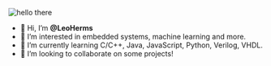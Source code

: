 ![hello there](https://github.com/LeoHerms/LeoHerms/assets/114712210/19e0e7cb-22be-468f-b099-abbfe134ea9b)

- 👋 Hi, I’m **@LeoHerms**
- 👀 I’m interested in embedded systems, machine learning and more.
- 🌱 I’m currently learning C/C++, Java, JavaScript, Python, Verilog, VHDL.
- 💞️ I’m looking to collaborate on some projects!

<!---
LeoHerms/LeoHerms is a ✨ special ✨ repository because its `README.md` (this file) appears on your GitHub profile.
You can click the Preview link to take a look at your changes.
--->
